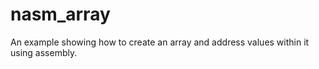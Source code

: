 # nasm_array
An example showing how to create an array and address values within it using assembly.
